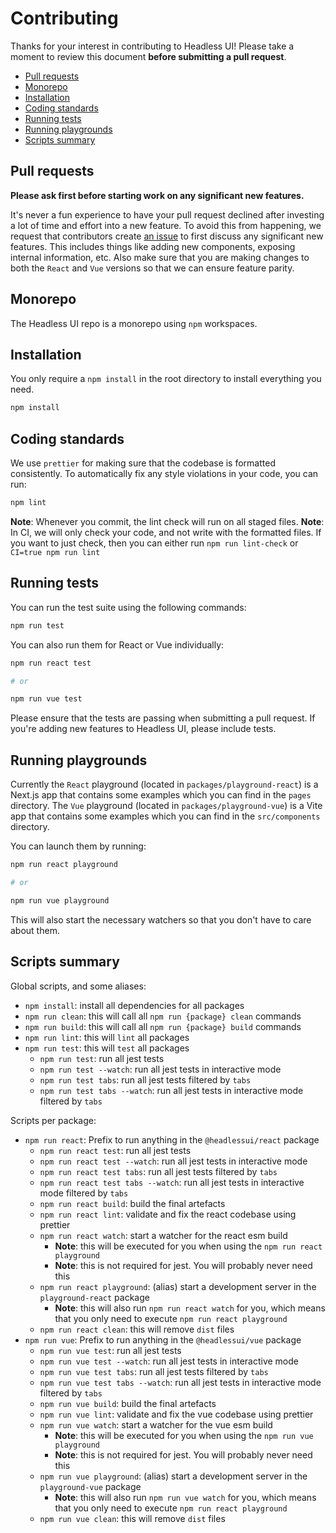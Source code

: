 # Contributing

Thanks for your interest in contributing to Headless UI! Please take a moment to review this document **before submitting a pull request**.

- [Pull requests](#pull-requests)
- [Monorepo](#monorepo)
- [Installation](#installation)
- [Coding standards](#coding-standards)
- [Running tests](#running-tests)
- [Running playgrounds](#running-playgrounds)
- [Scripts summary](#scripts-summary)

## Pull requests

**Please ask first before starting work on any significant new features.**

It's never a fun experience to have your pull request declined after investing a lot of time and effort into a new feature. To avoid this from happening, we request that contributors create [an issue](https://github.com/tailwindlabs/headlessui/issues) to first discuss any significant new features. This includes things like adding new components, exposing internal information, etc.
Also make sure that you are making changes to both the `React` and `Vue` versions so that we can ensure feature parity.

## Monorepo

The Headless UI repo is a monorepo using `npm` workspaces.

## Installation

You only require a `npm install` in the root directory to install everything you need.

```sh
npm install
```

## Coding standards

We use `prettier` for making sure that the codebase is formatted consistently.
To automatically fix any style violations in your code, you can run:

```sh
npm lint
```

**Note**: Whenever you commit, the lint check will run on all staged files.
**Note**: In CI, we will only check your code, and not write with the formatted files. If you want to just check, then you can either run `npm run lint-check` or `CI=true npm run lint`

## Running tests

You can run the test suite using the following commands:

```sh
npm run test
```

You can also run them for React or Vue individually:

```sh
npm run react test

# or

npm run vue test
```

Please ensure that the tests are passing when submitting a pull request. If you're adding new features to Headless UI, please include tests.

## Running playgrounds

Currently the `React` playground (located in `packages/playground-react`) is a Next.js app that contains some examples which you can find in the `pages` directory. The `Vue` playground (located in `packages/playground-vue`) is a Vite app that contains some examples which you can find in the `src/components` directory.

You can launch them by running:

```sh
npm run react playground

# or

npm run vue playground
```

This will also start the necessary watchers so that you don't have to care about them.

## Scripts summary

Global scripts, and some aliases:

- `npm install`: install all dependencies for all packages
- `npm run clean`: this will call all `npm run {package} clean` commands
- `npm run build`: this will call all `npm run {package} build` commands
- `npm run lint`: this will `lint` all packages
- `npm run test`: this will `test` all packages
  - `npm run test`: run all jest tests
  - `npm run test --watch`: run all jest tests in interactive mode
  - `npm run test tabs`: run all jest tests filtered by `tabs`
  - `npm run test tabs --watch`: run all jest tests in interactive mode filtered by `tabs`

Scripts per package:

- `npm run react`: Prefix to run anything in the `@headlessui/react` package
  - `npm run react test`: run all jest tests
  - `npm run react test --watch`: run all jest tests in interactive mode
  - `npm run react test tabs`: run all jest tests filtered by `tabs`
  - `npm run react test tabs --watch`: run all jest tests in interactive mode filtered by `tabs`
  - `npm run react build`: build the final artefacts
  - `npm run react lint`: validate and fix the react codebase using prettier
  - `npm run react watch`: start a watcher for the react esm build
    - **Note**: this will be executed for you when using the `npm run react playground`
    - **Note**: this is not required for jest. You will probably never need this
  - `npm run react playground`: (alias) start a development server in the `playground-react` package
    - **Note**: this will also run `npm run react watch` for you, which means that you only need to execute `npm run react playground`
  - `npm run react clean`: this will remove `dist` files
- `npm run vue`: Prefix to run anything in the `@headlessui/vue` package
  - `npm run vue test`: run all jest tests
  - `npm run vue test --watch`: run all jest tests in interactive mode
  - `npm run vue test tabs`: run all jest tests filtered by `tabs`
  - `npm run vue test tabs --watch`: run all jest tests in interactive mode filtered by `tabs`
  - `npm run vue build`: build the final artefacts
  - `npm run vue lint`: validate and fix the vue codebase using prettier
  - `npm run vue watch`: start a watcher for the vue esm build
    - **Note**: this will be executed for you when using the `npm run vue playground`
    - **Note**: this is not required for jest. You will probably never need this
  - `npm run vue playground`: (alias) start a development server in the `playground-vue` package
    - **Note**: this will also run `npm run vue watch` for you, which means that you only need to execute `npm run react playground`
  - `npm run vue clean`: this will remove `dist` files
